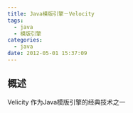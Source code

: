 ```yaml
---
title: Java模版引擎－Velocity
tags:
  - java
  - 模版引擎
categories:
  - java
date: 2012-05-01 15:37:09
---
```



## 概述 ##
Velicity 作为Java模版引擎的经典技术之一
